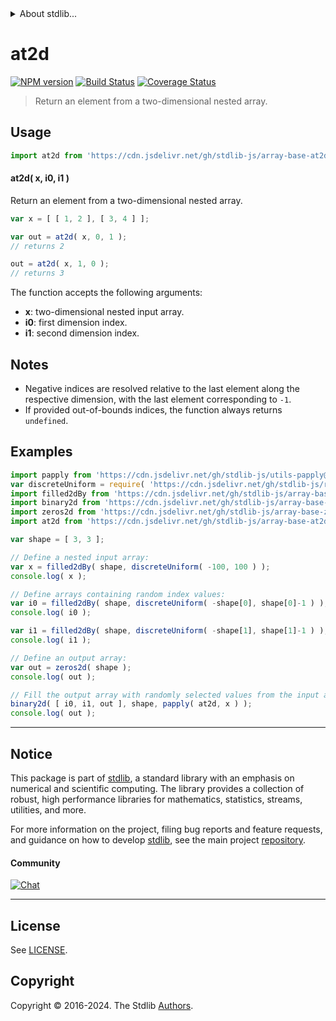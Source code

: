 <!--

@license Apache-2.0

Copyright (c) 2024 The Stdlib Authors.

Licensed under the Apache License, Version 2.0 (the "License");
you may not use this file except in compliance with the License.
You may obtain a copy of the License at

   http://www.apache.org/licenses/LICENSE-2.0

Unless required by applicable law or agreed to in writing, software
distributed under the License is distributed on an "AS IS" BASIS,
WITHOUT WARRANTIES OR CONDITIONS OF ANY KIND, either express or implied.
See the License for the specific language governing permissions and
limitations under the License.

-->


<details>
  <summary>
    About stdlib...
  </summary>
  <p>We believe in a future in which the web is a preferred environment for numerical computation. To help realize this future, we've built stdlib. stdlib is a standard library, with an emphasis on numerical and scientific computation, written in JavaScript (and C) for execution in browsers and in Node.js.</p>
  <p>The library is fully decomposable, being architected in such a way that you can swap out and mix and match APIs and functionality to cater to your exact preferences and use cases.</p>
  <p>When you use stdlib, you can be absolutely certain that you are using the most thorough, rigorous, well-written, studied, documented, tested, measured, and high-quality code out there.</p>
  <p>To join us in bringing numerical computing to the web, get started by checking us out on <a href="https://github.com/stdlib-js/stdlib">GitHub</a>, and please consider <a href="https://opencollective.com/stdlib">financially supporting stdlib</a>. We greatly appreciate your continued support!</p>
</details>

# at2d

[![NPM version][npm-image]][npm-url] [![Build Status][test-image]][test-url] [![Coverage Status][coverage-image]][coverage-url] <!-- [![dependencies][dependencies-image]][dependencies-url] -->

> Return an element from a two-dimensional nested array.

<!-- Section to include introductory text. Make sure to keep an empty line after the intro `section` element and another before the `/section` close. -->

<section class="intro">

</section>

<!-- /.intro -->

<!-- Package usage documentation. -->



<section class="usage">

## Usage

```javascript
import at2d from 'https://cdn.jsdelivr.net/gh/stdlib-js/array-base-at2d@v0.2.1-deno/mod.js';
```

#### at2d( x, i0, i1 )

Return an element from a two-dimensional nested array.

```javascript
var x = [ [ 1, 2 ], [ 3, 4 ] ];

var out = at2d( x, 0, 1 );
// returns 2

out = at2d( x, 1, 0 );
// returns 3
```

The function accepts the following arguments:

-   **x**: two-dimensional nested input array.
-   **i0**: first dimension index.
-   **i1**: second dimension index.

</section>

<!-- /.usage -->

<!-- Package usage notes. Make sure to keep an empty line after the `section` element and another before the `/section` close. -->

<section class="notes">

## Notes

-   Negative indices are resolved relative to the last element along the respective dimension, with the last element corresponding to `-1`.
-   If provided out-of-bounds indices, the function always returns `undefined`.

</section>

<!-- /.notes -->

<!-- Package usage examples. -->

<section class="examples">

## Examples

<!-- eslint no-undef: "error" -->

```javascript
import papply from 'https://cdn.jsdelivr.net/gh/stdlib-js/utils-papply@deno/mod.js';
var discreteUniform = require( 'https://cdn.jsdelivr.net/gh/stdlib-js/random-base-discrete-uniform' ).factory;
import filled2dBy from 'https://cdn.jsdelivr.net/gh/stdlib-js/array-base-filled2d-by@deno/mod.js';
import binary2d from 'https://cdn.jsdelivr.net/gh/stdlib-js/array-base-binary2d@deno/mod.js';
import zeros2d from 'https://cdn.jsdelivr.net/gh/stdlib-js/array-base-zeros2d@deno/mod.js';
import at2d from 'https://cdn.jsdelivr.net/gh/stdlib-js/array-base-at2d@v0.2.1-deno/mod.js';

var shape = [ 3, 3 ];

// Define a nested input array:
var x = filled2dBy( shape, discreteUniform( -100, 100 ) );
console.log( x );

// Define arrays containing random index values:
var i0 = filled2dBy( shape, discreteUniform( -shape[0], shape[0]-1 ) );
console.log( i0 );

var i1 = filled2dBy( shape, discreteUniform( -shape[1], shape[1]-1 ) );
console.log( i1 );

// Define an output array:
var out = zeros2d( shape );
console.log( out );

// Fill the output array with randomly selected values from the input array:
binary2d( [ i0, i1, out ], shape, papply( at2d, x ) );
console.log( out );
```

</section>

<!-- /.examples -->

<!-- Section to include cited references. If references are included, add a horizontal rule *before* the section. Make sure to keep an empty line after the `section` element and another before the `/section` close. -->

<section class="references">

</section>

<!-- /.references -->

<!-- Section for related `stdlib` packages. Do not manually edit this section, as it is automatically populated. -->

<section class="related">

</section>

<!-- /.related -->

<!-- Section for all links. Make sure to keep an empty line after the `section` element and another before the `/section` close. -->


<section class="main-repo" >

* * *

## Notice

This package is part of [stdlib][stdlib], a standard library with an emphasis on numerical and scientific computing. The library provides a collection of robust, high performance libraries for mathematics, statistics, streams, utilities, and more.

For more information on the project, filing bug reports and feature requests, and guidance on how to develop [stdlib][stdlib], see the main project [repository][stdlib].

#### Community

[![Chat][chat-image]][chat-url]

---

## License

See [LICENSE][stdlib-license].


## Copyright

Copyright &copy; 2016-2024. The Stdlib [Authors][stdlib-authors].

</section>

<!-- /.stdlib -->

<!-- Section for all links. Make sure to keep an empty line after the `section` element and another before the `/section` close. -->

<section class="links">

[npm-image]: http://img.shields.io/npm/v/@stdlib/array-base-at2d.svg
[npm-url]: https://npmjs.org/package/@stdlib/array-base-at2d

[test-image]: https://github.com/stdlib-js/array-base-at2d/actions/workflows/test.yml/badge.svg?branch=v0.2.1
[test-url]: https://github.com/stdlib-js/array-base-at2d/actions/workflows/test.yml?query=branch:v0.2.1

[coverage-image]: https://img.shields.io/codecov/c/github/stdlib-js/array-base-at2d/main.svg
[coverage-url]: https://codecov.io/github/stdlib-js/array-base-at2d?branch=main

<!--

[dependencies-image]: https://img.shields.io/david/stdlib-js/array-base-at2d.svg
[dependencies-url]: https://david-dm.org/stdlib-js/array-base-at2d/main

-->

[chat-image]: https://img.shields.io/gitter/room/stdlib-js/stdlib.svg
[chat-url]: https://app.gitter.im/#/room/#stdlib-js_stdlib:gitter.im

[stdlib]: https://github.com/stdlib-js/stdlib

[stdlib-authors]: https://github.com/stdlib-js/stdlib/graphs/contributors

[umd]: https://github.com/umdjs/umd
[es-module]: https://developer.mozilla.org/en-US/docs/Web/JavaScript/Guide/Modules

[deno-url]: https://github.com/stdlib-js/array-base-at2d/tree/deno
[deno-readme]: https://github.com/stdlib-js/array-base-at2d/blob/deno/README.md
[umd-url]: https://github.com/stdlib-js/array-base-at2d/tree/umd
[umd-readme]: https://github.com/stdlib-js/array-base-at2d/blob/umd/README.md
[esm-url]: https://github.com/stdlib-js/array-base-at2d/tree/esm
[esm-readme]: https://github.com/stdlib-js/array-base-at2d/blob/esm/README.md
[branches-url]: https://github.com/stdlib-js/array-base-at2d/blob/main/branches.md

[stdlib-license]: https://raw.githubusercontent.com/stdlib-js/array-base-at2d/main/LICENSE

</section>

<!-- /.links -->
